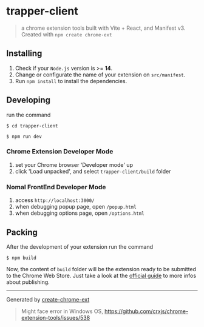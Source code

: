 # trapper-client

> a chrome extension tools built with Vite + React, and Manifest v3. Created with `npm create chrome-ext`

## Installing

1. Check if your `Node.js` version is >= **14**.
2. Change or configurate the name of your extension on `src/manifest`.
3. Run `npm install` to install the dependencies.

## Developing

run the command

```shell
$ cd trapper-client

$ npm run dev
```

### Chrome Extension Developer Mode

1. set your Chrome browser 'Developer mode' up
2. click 'Load unpacked', and select `trapper-client/build` folder

### Nomal FrontEnd Developer Mode

1. access `http://localhost:3000/`
2. when debugging popup page, open `/popup.html`
3. when debugging options page, open `/options.html`

## Packing

After the development of your extension run the command

```shell
$ npm build
```

Now, the content of `build` folder will be the extension ready to be submitted to the Chrome Web Store. Just take a look at the [official guide](https://developer.chrome.com/webstore/publish) to more infos about publishing.

---

Generated by [create-chrome-ext](https://github.com/guocaoyi/create-chrome-ext)

> Might face error in Windows OS, https://github.com/crxjs/chrome-extension-tools/issues/538
